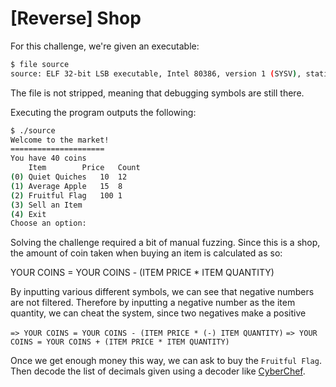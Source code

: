 # [Reverse] Shop

For this challenge, we're given an executable:

```bash
$ file source
source: ELF 32-bit LSB executable, Intel 80386, version 1 (SYSV), statically linked, Go BuildID=Wq2z6hkBrrAovu6w8dMb/chyUPt3_NgRB5zVfMpf8/99tYvdYHy3xNdHp4wuxA/ClEGFX9e3WU6qjzPxg9K, with debug_info, not stripped
```

The file is not stripped, meaning that debugging symbols are still there. 

Executing the program outputs the following:

```bash
$ ./source                
Welcome to the market!
=====================
You have 40 coins
	Item		Price	Count
(0) Quiet Quiches	10	12
(1) Average Apple	15	8
(2) Fruitful Flag	100	1
(3) Sell an Item
(4) Exit
Choose an option:
```

Solving the challenge required a bit of manual fuzzing. Since this is a shop, the amount of coin taken when buying an item is calculated as so:

YOUR COINS = YOUR COINS - (ITEM PRICE * ITEM QUANTITY)

By inputting various different symbols, we can see that negative numbers are not filtered. Therefore by inputting a negative number as the item quantity, we can cheat the system, since two negatives make a positive

`=> YOUR COINS = YOUR COINS - (ITEM PRICE * (-) ITEM QUANTITY)`
`=> YOUR COINS = YOUR COINS + (ITEM PRICE * ITEM QUANTITY)`

Once we get enough money this way, we can ask to buy the `Fruitful Flag`. Then decode the list of decimals given using a decoder like [CyberChef](https://gchq.github.io/CyberChef/#recipe=From_Decimal('Space',false)&input=MTEyIDEwNSA5OSAxMTEgNjcgODQgNzAgMTIzIDk4IDUyIDEwMCA5NSA5OCAxMTQgMTExIDEwMyAxMTQgOTcgMTA5IDEwOSAxMDEgMTE0IDk1IDU3IDk5IDQ5IDQ5IDU2IDk4IDk4IDEwMiAxMjU).
